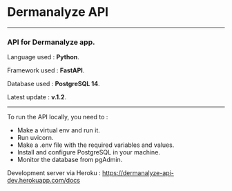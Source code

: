 # Dermanalyze API

---

### API for Dermanalyze app.

Language used : **Python**.

Framework used : **FastAPI**.

Database used : **PostgreSQL 14**.

Latest update : **v.1.2**.

---

To run the API locally, you need to :
- Make a virtual env and run it.
- Run uvicorn.
- Make a .env file with the required variables and values.
- Install and configure PostgreSQL in your machine.
- Monitor the database from pgAdmin.

Development server via Heroku : https://dermanalyze-api-dev.herokuapp.com/docs
